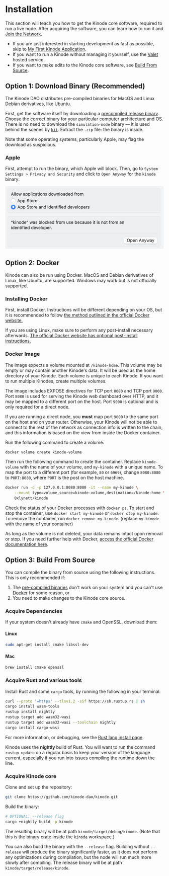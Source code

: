 # Installation

This section will teach you how to get the Kinode core software, required to run a live node.
After acquiring the software, you can learn how to run it and [Join the Network](./login.md).

- If you are just interested in starting development as fast as possible, skip to [My First Kinode Application](./build-and-deploy-an-app.md).
- If you want to run a Kinode without managing it yourself, use the [Valet](https://valet.kinode.org) hosted service.
- If you want to make edits to the Kinode core software, see [Build From Source](#option-3-build-from-source).

## Option 1: Download Binary (Recommended)

The Kinode DAO distributes pre-compiled binaries for MacOS and Linux Debian derivatives, like Ubuntu.

First, get the software itself by downloading a [precompiled release binary](https://github.com/kinode-dao/kinode/releases).
Choose the correct binary for your particular computer architecture and OS.
There is no need to download the `simulation-mode` binary — it is used behind the scenes by [`kit`](./kit/boot-fake-node.md).
Extract the `.zip` file: the binary is inside.

Note that some operating systems, particularly Apple, may flag the download as suspicious.

### Apple

First, attempt to run the binary, which Apple will block.
Then, go to `System Settings > Privacy and Security` and click to `Open Anyway` for the `kinode` binary:

![Apple unknown developer](./assets/apple-unknown-developer.png)

## Option 2: Docker

Kinode can also be run using Docker.
MacOS and Debian derivatives of Linux, like Ubuntu, are supported.
Windows may work but is not officially supported.

### Installing Docker

First, install Docker.
Instructions will be different depending on your OS, but it is recommended to follow [the method outlined in the official Docker website.](https://docs.docker.com/get-docker/)

If you are using Linux, make sure to perform any post-install necessary afterwards.
[The official Docker website has optional post-install instructions.](https://docs.docker.com/engine/install/linux-postinstall/)

### Docker Image

The image expects a volume mounted at `/kinode-home`.
This volume may be empty or may contain another Kinode's data.
It will be used as the home directory of your Kinode.
Each volume is unique to each Kinode.
If you want to run multiple Kinodes, create multiple volumes.

The image includes EXPOSE directives for TCP port `8080` and TCP port `9000`.
Port `8080` is used for serving the Kinode web dashboard over HTTP, and it may be mapped to a different port on the host.
Port `9000` is optional and is only required for a direct node.

If you are running a direct node, you **must** map port `9000` to the same port on the host and on your router.
Otherwise, your Kinode will not be able to connect to the rest of the network as connection info is written to the chain, and this information is based on the view from inside the Docker container.

Run the following command to create a volume:

```bash
docker volume create kinode-volume
```

Then run the following command to create the container.
Replace `kinode-volume` with the name of your volume, and `my-kinode` with a unique name.
To map the port to a different port (for example, `80` or `6969`), change `8080:8080` to `PORT:8080`, where `PORT` is the post on the host machine.

```bash
docker run -d -p 127.0.0.1:8080:8080 -it --name my-kinode \
    --mount type=volume,source=kinode-volume,destination=/kinode-home \
    0xlynett/kinode
```

Check the status of your Docker processes with `docker ps`.
To start and stop the container, use `docker start my-kinode` or `docker stop my-kinode`.
To remove the container, run `docker remove my-kinode`.
(replace `my-kinode` with the name of your container)

As long as the volume is not deleted, your data remains intact upon removal or stop.
If you need further help with Docker, [access the official Docker documentation here](https://docs.docker.com/manuals/).

## Option 3: Build From Source

You can compile the binary from source using the following instructions.
This is only recommended if:

1. The [pre-compiled binaries](#download-binary) don't work on your system and you can't use [Docker](#docker) for some reason, or
2. You need to make changes to the Kinode core source.

### Acquire Dependencies

If your system doesn't already have `cmake` and OpenSSL, download them:

#### Linux

```bash
sudo apt-get install cmake libssl-dev
```

#### Mac

```bash
brew install cmake openssl
```

### Acquire Rust and various tools

Install Rust and some `cargo` tools, by running the following in your terminal:

```bash
curl --proto '=https' --tlsv1.2 -sSf https://sh.rustup.rs | sh
cargo install wasm-tools
rustup install nightly
rustup target add wasm32-wasi
rustup target add wasm32-wasi --toolchain nightly
cargo install cargo-wasi
```

For more information, or debugging, see the [Rust lang install page](https://www.rust-lang.org/tools/install).

Kinode uses the **nightly** build of Rust.
You will want to run the command `rustup update` on a regular basis to keep your version of the language current, especially if you run into issues compiling the runtime down the line.

### Acquire Kinode core

Clone and set up the repository:

```bash
git clone https://github.com/kinode-dao/kinode.git
```

Build the binary:

```bash
# OPTIONAL: --release flag
cargo +nightly build -p kinode
```

The resulting binary will be at path `kinode/target/debug/kinode`. (Note that this is the binary crate inside the `kinode` workspace.)

You can also build the binary with the `--release` flag.
Building without `--release` will produce the binary significantly faster, as it does not perform any optimizations during compilation, but the node will run much more slowly after compiling.
The release binary will be at path `kinode/target/release/kinode`.
